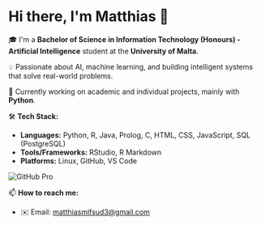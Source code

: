 # Hi there, I'm Matthias 👋

🎓 I'm a **Bachelor of Science in Information Technology (Honours) - Artificial Intelligence** student at the **University of Malta**.

💡 Passionate about AI, machine learning, and building intelligent systems that solve real-world problems.

🔭 Currently working on academic and individual projects, mainly with **Python**.

🛠️ **Tech Stack:**
- **Languages:** Python, R, Java, Prolog, C, HTML, CSS, JavaScript, SQL (PostgreSQL)
- **Tools/Frameworks:** RStudio, R Markdown
- **Platforms:** Linux, GitHub, VS Code

![GitHub Pro](https://img.shields.io/badge/GitHub-Pro-blue?logo=github)

📫 **How to reach me:**
- ✉️ Email: matthiasmifsud3@gmail.com
